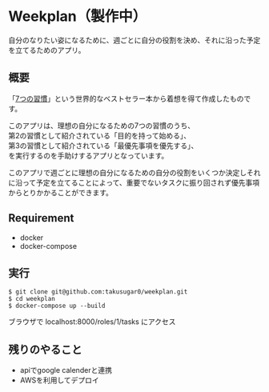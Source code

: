Weekplan（製作中）
====

自分のなりたい姿になるために、週ごとに自分の役割を決め、それに沿った予定を立てるためのアプリ。
  
## 概要
「[7つの習慣](https://www.amazon.co.jp/%E5%AE%8C%E8%A8%B3-7%E3%81%A4%E3%81%AE%E7%BF%92%E6%85%A3-%E4%BA%BA%E6%A0%BC%E4%B8%BB%E7%BE%A9%E3%81%AE%E5%9B%9E%E5%BE%A9-%E3%82%B9%E3%83%86%E3%82%A3%E3%83%BC%E3%83%96%E3%83%B3%E3%83%BBR%E3%83%BB%E3%82%B3%E3%83%B4%E3%82%A3%E3%83%BC/dp/4863940246)」という世界的なベストセラー本から着想を得て作成したものです。    
  
このアプリは、理想の自分になるための7つの習慣のうち、  
第2の習慣として紹介されている「目的を持って始める」、  
第3の習慣として紹介されている「最優先事項を優先する」、   
を実行するのを手助けするアプリとなっています。  
  
このアプリで週ごとに理想の自分になるための自分の役割をいくつか決定しそれに沿って予定を立てることによって、重要でないタスクに振り回されず優先事項からとりかかることができます。

## Requirement
- docker  
- docker-compose

## 実行

`$ git clone git@github.com:takusugar0/weekplan.git`  
`$ cd weekplan`  
`$ docker-compose up --build`  

ブラウザで localhost:8000/roles/1/tasks にアクセス

## 残りのやること
- apiでgoogle calenderと連携
- AWSを利用してデプロイ
